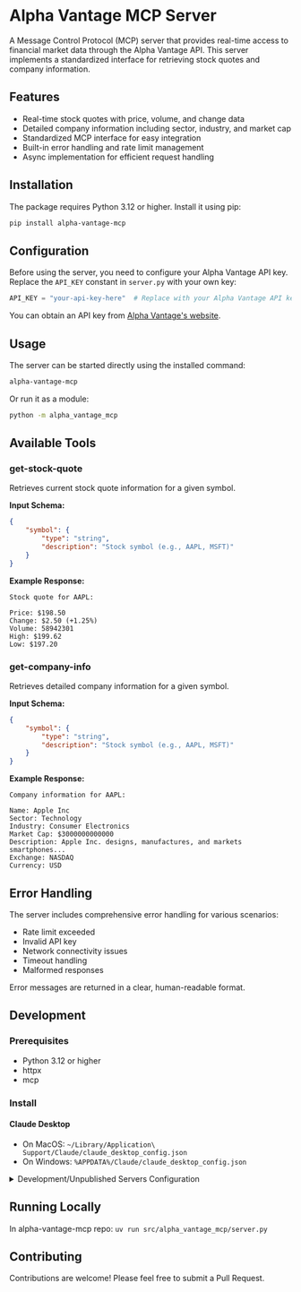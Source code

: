 # Alpha Vantage MCP Server

A Message Control Protocol (MCP) server that provides real-time access to financial market data through the Alpha Vantage API. This server implements a standardized interface for retrieving stock quotes and company information.

## Features

- Real-time stock quotes with price, volume, and change data
- Detailed company information including sector, industry, and market cap
- Standardized MCP interface for easy integration
- Built-in error handling and rate limit management
- Async implementation for efficient request handling

## Installation

The package requires Python 3.12 or higher. Install it using pip:

```bash
pip install alpha-vantage-mcp
```

## Configuration

Before using the server, you need to configure your Alpha Vantage API key. Replace the `API_KEY` constant in `server.py` with your own key:

```python
API_KEY = "your-api-key-here"  # Replace with your Alpha Vantage API key
```

You can obtain an API key from [Alpha Vantage's website](https://www.alphavantage.co/support/#api-key).

## Usage

The server can be started directly using the installed command:

```bash
alpha-vantage-mcp
```

Or run it as a module:

```bash
python -m alpha_vantage_mcp
```

## Available Tools

### get-stock-quote

Retrieves current stock quote information for a given symbol.

**Input Schema:**
```json
{
    "symbol": {
        "type": "string",
        "description": "Stock symbol (e.g., AAPL, MSFT)"
    }
}
```

**Example Response:**
```
Stock quote for AAPL:

Price: $198.50
Change: $2.50 (+1.25%)
Volume: 58942301
High: $199.62
Low: $197.20
```

### get-company-info

Retrieves detailed company information for a given symbol.

**Input Schema:**
```json
{
    "symbol": {
        "type": "string",
        "description": "Stock symbol (e.g., AAPL, MSFT)"
    }
}
```

**Example Response:**
```
Company information for AAPL:

Name: Apple Inc
Sector: Technology
Industry: Consumer Electronics
Market Cap: $3000000000000
Description: Apple Inc. designs, manufactures, and markets smartphones...
Exchange: NASDAQ
Currency: USD
```

## Error Handling

The server includes comprehensive error handling for various scenarios:

- Rate limit exceeded
- Invalid API key
- Network connectivity issues
- Timeout handling
- Malformed responses

Error messages are returned in a clear, human-readable format.

## Development

### Prerequisites

- Python 3.12 or higher
- httpx
- mcp


### Install

#### Claude Desktop

- On MacOS: `~/Library/Application\ Support/Claude/claude_desktop_config.json`
- On Windows: `%APPDATA%/Claude/claude_desktop_config.json`

<details>
  <summary>Development/Unpublished Servers Configuration</summary>
  ```
  "mcpServers": {
    "alpha-vantage-mcp": {
      "command": "uv",
      "args": [
        "--directory",
        "/Users/{INSERT_USER}/YOUR/PATH/TO/alpha-vantage-mcp",
        "run",
        "alpha-vantage-mcp"
      ],
      "env": {
        "ALPHA_VANTAGE_API_KEY": "<insert api key>"
      }
    }
  }
  ```
</details>

## Running Locally

In alpha-vantage-mcp repo: `uv run src/alpha_vantage_mcp/server.py`

## Contributing

Contributions are welcome! Please feel free to submit a Pull Request.